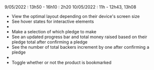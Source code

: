 9/05/2022 : 13h50 - 16h10 :  2h20
10/05/2022 : 11h - 12h43, 13h08

- View the optimal layout depending on their device's screen size 
- See hover states for interactive elements
- 
- Make a selection of which pledge to make
- See an updated progress bar and total money raised based on their pledge total after confirming a pledge
- See the number of total backers increment by one after confirming a pledge
- 
- Toggle whether or not the product is bookmarked